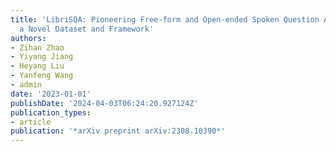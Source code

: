 ```yaml
---
title: 'LibriSQA: Pioneering Free-form and Open-ended Spoken Question Answering with
  a Novel Dataset and Framework'
authors:
- Zihan Zhao
- Yiyang Jiang
- Heyang Liu
- Yanfeng Wang
- admin
date: '2023-01-01'
publishDate: '2024-04-03T06:24:20.927124Z'
publication_types:
- article
publication: '*arXiv preprint arXiv:2308.10390*'
---
```

